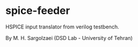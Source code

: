 # spice-feeder

HSPICE input translator from verilog testbench.

By M. H. Sargolzaei (DSD Lab - University of Tehran)
